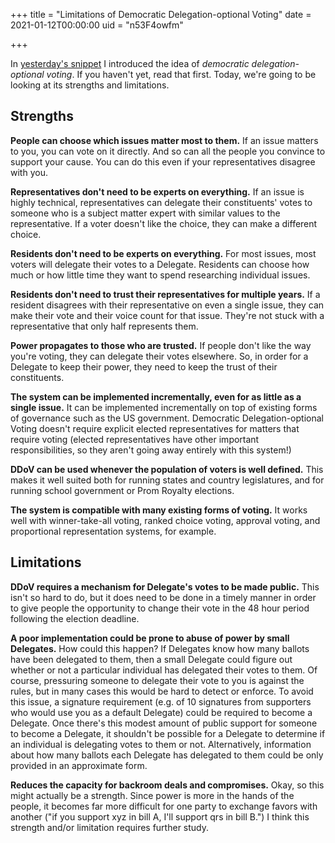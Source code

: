 +++
title = "Limitations of Democratic Delegation-optional Voting"
date = 2021-01-12T00:00:00
uid = "n53F4owfm"

+++

In [yesterday's snippet](/snippets/2021-01-11-democratic-delegation-optional-voting/) I introduced the idea of _democratic delegation-optional voting_. If you haven't yet, read that first. Today, we're going to be looking at its strengths and limitations.

## Strengths

**People can choose which issues matter most to them.** If an issue matters to you, you can vote on it directly. And so can all the people you convince to support your cause. You can do this even if your representatives disagree with you.

**Representatives don't need to be experts on everything.** If an issue is highly technical, representatives can delegate their constituents' votes to someone who is a subject matter expert with similar values to the representative. If a voter doesn't like the choice, they can make a different choice.

**Residents don't need to be experts on everything.** For most issues, most voters will delegate their votes to a Delegate. Residents can choose how much or how little time they want to spend researching individual issues.

**Residents don't need to trust their representatives for multiple years.** If a resident disagrees with their representative on even a single issue, they can make their vote and their voice count for that issue. They're not stuck with a representative that only half represents them.

**Power propagates to those who are trusted.** If people don't like the way you're voting, they can delegate their votes elsewhere. So, in order for a Delegate to keep their power, they need to keep the trust of their constituents.

**The system can be implemented incrementally, even for as little as a single issue.** It can be implemented incrementally on top of existing forms of governance such as the US government. Democratic Delegation-optional Voting doesn't require explicit elected representatives for matters that require voting (elected representatives have other important responsibilities, so they aren't going away entirely with this system!)

**DDoV can be used whenever the population of voters is well defined.** This makes it well suited both for running states and country legislatures, and for running school government or Prom Royalty elections.

**The system is compatible with many existing forms of voting.** It works well with winner-take-all voting, ranked choice voting, approval voting, and proportional representation systems, for example.

## Limitations

**DDoV requires a mechanism for Delegate's votes to be made public.** This isn't so hard to do, but it does need to be done in a timely manner in order to give people the opportunity to change their vote in the 48 hour period following the election deadline.

**A poor implementation could be prone to abuse of power by small Delegates.** How could this happen? If Delegates know how many ballots have been delegated to them, then a small Delegate could figure out whether or not a particular individual has delegated their votes to them. Of course, pressuring someone to delegate their vote to you is against the rules, but in many cases this would be hard to detect or enforce. To avoid this issue, a signature requirement (e.g. of 10 signatures from supporters who would use you as a default Delegate) could be required to become a Delegate. Once there's this modest amount of public support for someone to become a Delegate, it shouldn't be possible for a Delegate to determine if an individual is delegating votes to them or not. Alternatively, information about how many ballots each Delegate has delegated to them could be only provided in an approximate form.

**Reduces the capacity for backroom deals and compromises.** Okay, so this might actually be a strength. Since power is more in the hands of the people, it becomes far more difficult for one party to exchange favors with another ("if you support xyz in bill A, I'll support qrs in bill B.") I think this strength and/or limitation requires further study.
